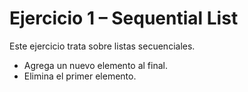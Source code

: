 # Ejercicio 1 – Sequential List

Este ejercicio trata sobre listas secuenciales.

- Agrega un nuevo elemento al final.
- Elimina el primer elemento.
